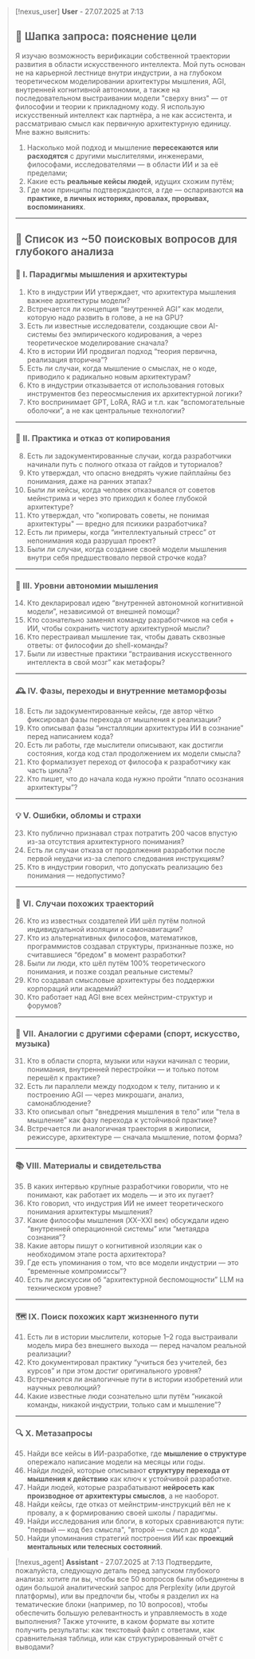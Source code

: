 >[!nexus_user] **User** - 27.07.2025 at 7:13
> ## 🧾 **Шапка запроса: пояснение цели**
> 
> Я изучаю возможность верификации собственной траектории развития в области искусственного интеллекта. Мой путь основан не на карьерной лестнице внутри индустрии, а на глубоком теоретическом моделировании архитектуры мышления, AGI, внутренней когнитивной автономии, а также на последовательном выстраивании модели "сверху вниз" — от философии и теории к прикладному коду. Я использую искусственный интеллект как партнёра, а не как ассистента, и рассматриваю смысл как первичную архитектурную единицу. Мне важно выяснить:
> 
> 1. Насколько мой подход и мышление **пересекаются или расходятся** с другими мыслителями, инженерами, философами, исследователями — в области ИИ и за её пределами;
> 2. Какие есть **реальные кейсы людей**, идущих схожим путём;
> 3. Где мои принципы подтверждаются, а где — оспариваются **на практике, в личных историях, провалах, прорывах, воспоминаниях**.
> 
> ---
> 
> ## 📌 **Список из \~50 поисковых вопросов для глубокого анализа**
> 
> ### 🧠 I. Парадигмы мышления и архитектуры
> 
> 1. Кто в индустрии ИИ утверждает, что архитектура мышления важнее архитектуры модели?
> 2. Встречается ли концепция “внутренней AGI” как модели, которую надо развить в голове, а не на GPU?
> 3. Есть ли известные исследователи, создающие свои AI-системы без эмпирического кодирования, а через теоретическое моделирование сначала?
> 4. Кто в истории ИИ продвигал подход “теория первична, реализация вторична”?
> 5. Есть ли случаи, когда мышление о смыслах, не о коде, приводило к радикально новым архитектурам?
> 6. Кто в индустрии отказывается от использования готовых инструментов без переосмысления их архитектурной логики?
> 7. Кто воспринимает GPT, LoRA, RAG и т.п. как “вспомогательные оболочки”, а не как центральные технологии?
> 
> ---
> 
> ### 🧰 II. Практика и отказ от копирования
> 
> 8. Есть ли задокументированные случаи, когда разработчики начинали путь с полного отказа от гайдов и туториалов?
> 9. Кто утверждал, что опасно внедрять чужие пайплайны без понимания, даже на ранних этапах?
> 10. Были ли кейсы, когда человек отказывался от советов мейнстрима и через это приходил к более глубокой архитектуре?
> 11. Кто утверждал, что "копировать советы, не понимая архитектуры" — вредно для психики разработчика?
> 12. Есть ли примеры, когда “интеллектуальный стресс” от непонимания кода разрушал проект?
> 13. Были ли случаи, когда создание своей модели мышления внутри себя предшествовало первой строчке кода?
> 
> ---
> 
> ### 🔧 III. Уровни автономии мышления
> 
> 14. Кто декларировал идею “внутренней автономной когнитивной модели”, независимой от внешней помощи?
> 15. Кто сознательно заменял команду разработчиков на себя + ИИ, чтобы сохранить чистоту архитектурной мысли?
> 16. Кто перестраивал мышление так, чтобы давать сквозные ответы: от философии до shell-команды?
> 17. Были ли известные практики “встраивания искусственного интеллекта в свой мозг” как метафоры?
> 
> ---
> 
> ### 🕰 IV. Фазы, переходы и внутренние метаморфозы
> 
> 18. Есть ли задокументированные кейсы, где автор чётко фиксировал фазы перехода от мышления к реализации?
> 19. Кто описывал фазы “инсталляции архитектуры ИИ в сознание” перед написанием кода?
> 20. Есть ли работы, где мыслители описывают, как достигли состояния, когда код стал продолжением их модели смысла?
> 21. Кто формализует переход от философа к разработчику как часть цикла?
> 22. Кто пишет, что до начала кода нужно пройти “плато осознания архитектуры”?
> 
> ---
> 
> ### 💡 V. Ошибки, обломы и страхи
> 
> 23. Кто публично признавал страх потратить 200 часов впустую из-за отсутствия архитектурного понимания?
> 24. Есть ли случаи отказа от продолжения разработки после первой неудачи из-за слепого следования инструкциям?
> 25. Кто в индустрии говорил, что допускать реализацию без понимания — недопустимо?
> 
> ---
> 
> ### 🧬 VI. Случаи похожих траекторий
> 
> 26. Кто из известных создателей ИИ шёл путём полной индивидуальной изоляции и самонавигации?
> 27. Кто из альтернативных философов, математиков, программистов создавал структуры, признанные позже, но считавшиеся “бредом” в момент разработки?
> 28. Были ли люди, кто шёл путём 100% теоретического понимания, и позже создал реальные системы?
> 29. Кто создавал смысловые архитектуры без поддержки корпораций или академий?
> 30. Кто работает над AGI вне всех мейнстрим-структур и форумов?
> 
> ---
> 
> ### 🏃 VII. Аналогии с другими сферами (спорт, искусство, музыка)
> 
> 31. Кто в области спорта, музыки или науки начинал с теории, понимания, внутренней перестройки — и только потом перешёл к практике?
> 32. Есть ли параллели между подходом к телу, питанию и к построению AGI — через микрошаги, анализ, самонаблюдение?
> 33. Кто описывал опыт “внедрения мышления в тело” или “тела в мышление” как фазу перехода к устойчивой практике?
> 34. Встречается ли аналогичная траектория в живописи, режиссуре, архитектуре — сначала мышление, потом форма?
> 
> ---
> 
> ### 📚 VIII. Материалы и свидетельства
> 
> 35. В каких интервью крупные разработчики говорили, что не понимают, как работает их модель — и это их пугает?
> 36. Кто говорил, что индустрия ИИ не имеет теоретического понимания архитектуры мышления?
> 37. Какие философы мышления (XX–XXI век) обсуждали идею “внутренней операционной системы” или “метаядра сознания”?
> 38. Какие авторы пишут о когнитивной изоляции как о необходимом этапе роста архитектора?
> 39. Где есть упоминания о том, что все модели индустрии — это “временные компромиссы”?
> 40. Есть ли дискуссии об “архитектурной беспомощности” LLM на техническом уровне?
> 
> ---
> 
> ### 🗺 IX. Поиск похожих карт жизненного пути
> 
> 41. Есть ли в истории мыслители, которые 1–2 года выстраивали модель мира без внешнего выхода — перед началом реальной реализации?
> 42. Кто документировал практику “учиться без учителей, без курсов” и при этом достиг оригинального уровня?
> 43. Встречаются ли аналогичные пути в истории изобретений или научных революций?
> 44. Какие известные люди сознательно шли путём “никакой команды, никакой индустрии, только сам и мышление”?
> 
> ---
> 
> ### 🔍 X. Метазапросы
> 
> 45. Найди все кейсы в ИИ-разработке, где **мышление о структуре** опережало написание модели на месяцы или годы.
> 46. Найди людей, которые описывают **структуру перехода от мышления к действию** как ключ к устойчивой разработке.
> 47. Найди людей, которые разрабатывают **нейросеть как производное от архитектуры смыслов**, а не наоборот.
> 48. Найди кейсы, где отказ от мейнстрим-инструкций вёл не к провалу, а к формированию своей школы / парадигмы.
> 49. Найди исследования или блоги, в которых сравниваются пути: "первый — код без смысла", "второй — смысл до кода".
> 50. Найди упоминания стратегий построения ИИ как **проекций ментальных или телесных состояний**.
<!-- UID: 6108cf75-50f0-4ca1-bcc1-eb03c935b790 -->




>[!nexus_agent] **Assistant** - 27.07.2025 at 7:13
> Подтвердите, пожалуйста, следующую деталь перед запуском глубокого анализа: хотите ли вы, чтобы все 50 вопросов были объединены в один большой аналитический запрос для Perplexity (или другой платформы), или вы предпочли бы, чтобы я разделил их на тематические блоки (например, по 10 вопросов), чтобы обеспечить большую релевантность и управляемость в ходе выполнения? Также уточните, в каком формате вы хотите получить результаты: как текстовый файл с ответами, как сравнительная таблица, или как структурированный отчёт с выводами?
<!-- UID: 317949b9-91b7-47e1-9c7d-79a7ef21e2e6 -->
